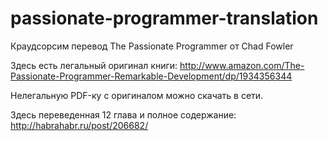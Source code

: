 passionate-programmer-translation
=================================

Краудсорсим перевод The Passionate Programmer от Chad Fowler

Здесь есть легальный оригинал книги:
http://www.amazon.com/The-Passionate-Programmer-Remarkable-Development/dp/1934356344

Нелегальную PDF-ку с оригиналом можно скачать в сети.

Здесь переведенная 12 глава и полное содержание: http://habrahabr.ru/post/206682/

